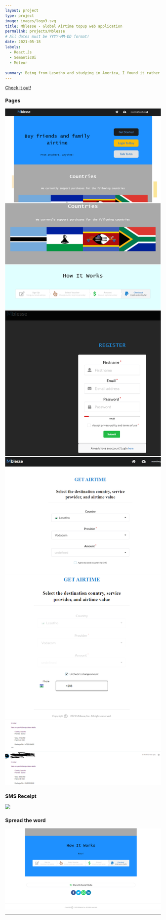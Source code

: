 ```yaml
---
layout: project
type: project
image: images/logo3.svg
title: Mblesse - Global Airtime topup web application
permalink: projects/Mblesse
# All dates must be YYYY-MM-DD format!
date: 2021-05-18
labels:
  - React.Js
  - SemanticUi
  - Meteor

summary: Being from Lesotho and studying in America, I found it rather annoying that I couldn't get friends and family back home airtime top-up. So I decided to quickly build a web app to facilitate this and uses Paypal for the payments service.
---
```


[<i class="large chrome icon"></i>Check it out!](https://mblesse.com)<br>

### Pages

<img class="ui image" src="../images/mb1.png">

<img class="ui image" src="../images/mb2.png">


<img class="ui image" src="../images/mb3.png">


<img class="ui image" src="../images/mb4.png">

<img class="ui image" src="../images/mb5.png">

<img class="ui image" src="../images/mb6.png">


### SMS Receipt

<img class="ui image" src="../images/smaple_sms.jpg">


### Spread the word

<img class="ui image" src="../images/share.png">

-----
